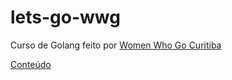 # lets-go-wwg

Curso de Golang feito por [Women Who Go Curitiba](https://womenwhogocwb.github.io/)

[Conteúdo](https://womenwhogocwb.gitbook.io/letsgo/)